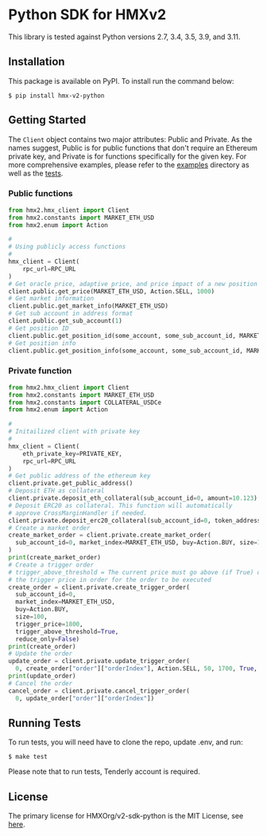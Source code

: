 # Python SDK for HMXv2

This library is tested against Python versions 2.7, 3.4, 3.5, 3.9, and 3.11.

## Installation

This package is available on PyPI. To install run the command below:

```
$ pip install hmx-v2-python
```

## Getting Started

The `Client` object contains two major attributes: Public and Private. As the names suggest, Public is for public functions that don't require an Ethereum private key, and Private is for functions specifically for the given key. For more comprehensive examples, please refer to the [examples](https://github.com/HMXOrg/v2-sdk-python/tree/main/examples) directory as well as the [tests](https://github.com/HMXOrg/v2-sdk-python/tree/main/tests).

### Public functions

```python
from hmx2.hmx_client import Client
from hmx2.constants import MARKET_ETH_USD
from hmx2.enum import Action

#
# Using publicly access functions
#
hmx_client = Client(
    rpc_url=RPC_URL
)
# Get oracle price, adaptive price, and price impact of a new position
client.public.get_price(MARKET_ETH_USD, Action.SELL, 1000)
# Get market information
client.public.get_market_info(MARKET_ETH_USD)
# Get sub account in address format
client.public.get_sub_account(1)
# Get position ID
client.public.get_position_id(some_account, some_sub_account_id, MARKET_ETH_USD)
# Get position info
client.public.get_position_info(some_account, some_sub_account_id, MARKET_ETH_USD)
```

### Private function

```python
from hmx2.hmx_client import Client
from hmx2.constants import MARKET_ETH_USD
from hmx2.constants import COLLATERAL_USDCe
from hmx2.enum import Action

#
# Initailized client with private key
#
hmx_client = Client(
    eth_private_key=PRIVATE_KEY,
    rpc_url=RPC_URL
)
# Get public address of the ethereum key
client.private.get_public_address()
# Deposit ETH as collateral
client.private.deposit_eth_collateral(sub_account_id=0, amount=10.123)
# Deposit ERC20 as collateral. This function will automatically
# approve CrossMarginHandler if needed.
client.private.deposit_erc20_collateral(sub_account_id=0, token_address=COLLATERAL_USDCe, amount=100.10)
# Create a market order
create_market_order = client.private.create_market_order(
  sub_account_id=0, market_index=MARKET_ETH_USD, buy=Action.BUY, size=100, reduce_only=False
)
print(create_market_order)
# Create a trigger order
# trigger_above_threshold = The current price must go above (if True) or below (if False)
# the trigger price in order for the order to be executed
create_order = client.private.create_trigger_order(
  sub_account_id=0,
  market_index=MARKET_ETH_USD,
  buy=Action.BUY,
  size=100,
  trigger_price=1800,
  trigger_above_threshold=True,
  reduce_only=False)
print(create_order)
# Update the order
update_order = client.private.update_trigger_order(
  0, create_order["order"]["orderIndex"], Action.SELL, 50, 1700, True, False)
print(update_order)
# Cancel the order
cancel_order = client.private.cancel_trigger_order(
  0, update_order["order"]["orderIndex"])
```

## Running Tests

To run tests, you will need have to clone the repo, update .env, and run:

```
$ make test
```

Please note that to run tests, Tenderly account is required.

## License

The primary license for HMXOrg/v2-sdk-python is the MIT License, see [here](https://github.com/HMXOrg/v2-sdk-python/blob/main/LICENSE).
